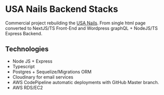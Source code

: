 # USA Nails Backend Stacks

Commercial project rebuilding the [USA Nails](http://www.usa-nails.co.uk/). From single html page converted to NextJS/TS Front-End and Wordpress graphQL + NodeJS/TS Express Backend.

## Technologies

- Node JS + Express
- Typescript
- Postgres + Sequelize/Migrations ORM
- Cloudinary for email services
- AWS CodePipeline automatic deployments with GitHub Master branch.
- AWS RDS/EC2

